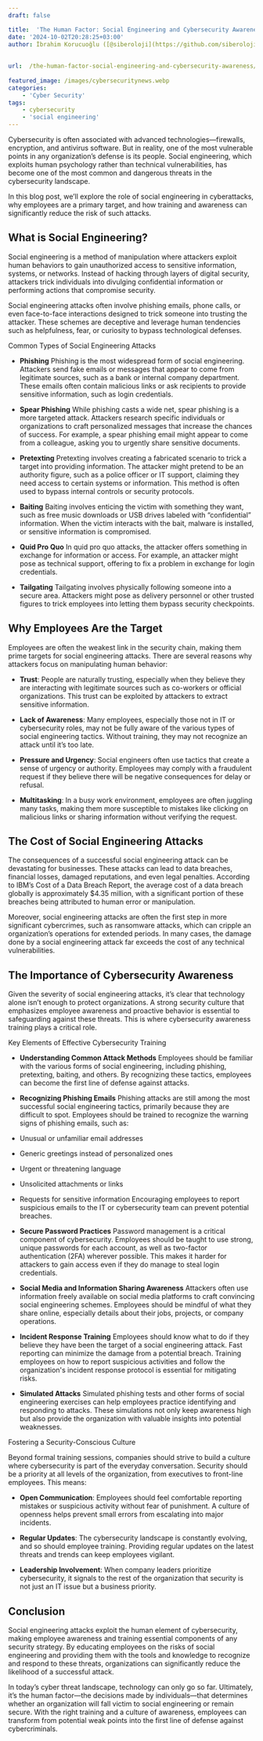 ```yaml
---
draft: false

title:  'The Human Factor: Social Engineering and Cybersecurity Awareness'
date: '2024-10-02T20:28:25+03:00'
author: İbrahim Korucuoğlu ([@siberoloji](https://github.com/siberoloji))
 
 
url:  /the-human-factor-social-engineering-and-cybersecurity-awareness/
 
featured_image: /images/cybersecuritynews.webp
categories:
    - 'Cyber Security'
tags:
    - cybersecurity
    - 'social engineering'
---
```



Cybersecurity is often associated with advanced technologies—firewalls, encryption, and antivirus software. But in reality, one of the most vulnerable points in any organization’s defense is its people. Social engineering, which exploits human psychology rather than technical vulnerabilities, has become one of the most common and dangerous threats in the cybersecurity landscape.



In this blog post, we’ll explore the role of social engineering in cyberattacks, why employees are a primary target, and how training and awareness can significantly reduce the risk of such attacks.



## What is Social Engineering?



Social engineering is a method of manipulation where attackers exploit human behaviors to gain unauthorized access to sensitive information, systems, or networks. Instead of hacking through layers of digital security, attackers trick individuals into divulging confidential information or performing actions that compromise security.



Social engineering attacks often involve phishing emails, phone calls, or even face-to-face interactions designed to trick someone into trusting the attacker. These schemes are deceptive and leverage human tendencies such as helpfulness, fear, or curiosity to bypass technological defenses.



Common Types of Social Engineering Attacks


* **Phishing** Phishing is the most widespread form of social engineering. Attackers send fake emails or messages that appear to come from legitimate sources, such as a bank or internal company department. These emails often contain malicious links or ask recipients to provide sensitive information, such as login credentials.

* **Spear Phishing** While phishing casts a wide net, spear phishing is a more targeted attack. Attackers research specific individuals or organizations to craft personalized messages that increase the chances of success. For example, a spear phishing email might appear to come from a colleague, asking you to urgently share sensitive documents.

* **Pretexting** Pretexting involves creating a fabricated scenario to trick a target into providing information. The attacker might pretend to be an authority figure, such as a police officer or IT support, claiming they need access to certain systems or information. This method is often used to bypass internal controls or security protocols.

* **Baiting** Baiting involves enticing the victim with something they want, such as free music downloads or USB drives labeled with “confidential” information. When the victim interacts with the bait, malware is installed, or sensitive information is compromised.

* **Quid Pro Quo** In quid pro quo attacks, the attacker offers something in exchange for information or access. For example, an attacker might pose as technical support, offering to fix a problem in exchange for login credentials.

* **Tailgating** Tailgating involves physically following someone into a secure area. Attackers might pose as delivery personnel or other trusted figures to trick employees into letting them bypass security checkpoints.




## Why Employees Are the Target



Employees are often the weakest link in the security chain, making them prime targets for social engineering attacks. There are several reasons why attackers focus on manipulating human behavior:


* **Trust**: People are naturally trusting, especially when they believe they are interacting with legitimate sources such as co-workers or official organizations. This trust can be exploited by attackers to extract sensitive information.

* **Lack of Awareness**: Many employees, especially those not in IT or cybersecurity roles, may not be fully aware of the various types of social engineering tactics. Without training, they may not recognize an attack until it’s too late.

* **Pressure and Urgency**: Social engineers often use tactics that create a sense of urgency or authority. Employees may comply with a fraudulent request if they believe there will be negative consequences for delay or refusal.

* **Multitasking**: In a busy work environment, employees are often juggling many tasks, making them more susceptible to mistakes like clicking on malicious links or sharing information without verifying the request.




## The Cost of Social Engineering Attacks



The consequences of a successful social engineering attack can be devastating for businesses. These attacks can lead to data breaches, financial losses, damaged reputations, and even legal penalties. According to IBM’s Cost of a Data Breach Report, the average cost of a data breach globally is approximately $4.35 million, with a significant portion of these breaches being attributed to human error or manipulation.



Moreover, social engineering attacks are often the first step in more significant cybercrimes, such as ransomware attacks, which can cripple an organization’s operations for extended periods. In many cases, the damage done by a social engineering attack far exceeds the cost of any technical vulnerabilities.



## The Importance of Cybersecurity Awareness



Given the severity of social engineering attacks, it’s clear that technology alone isn’t enough to protect organizations. A strong security culture that emphasizes employee awareness and proactive behavior is essential to safeguarding against these threats. This is where cybersecurity awareness training plays a critical role.



Key Elements of Effective Cybersecurity Training


* **Understanding Common Attack Methods** Employees should be familiar with the various forms of social engineering, including phishing, pretexting, baiting, and others. By recognizing these tactics, employees can become the first line of defense against attacks.

* **Recognizing Phishing Emails** Phishing attacks are still among the most successful social engineering tactics, primarily because they are difficult to spot. Employees should be trained to recognize the warning signs of phishing emails, such as:



* Unusual or unfamiliar email addresses

* Generic greetings instead of personalized ones

* Urgent or threatening language

* Unsolicited attachments or links

* Requests for sensitive information Encouraging employees to report suspicious emails to the IT or cybersecurity team can prevent potential breaches.



* **Secure Password Practices** Password management is a critical component of cybersecurity. Employees should be taught to use strong, unique passwords for each account, as well as two-factor authentication (2FA) wherever possible. This makes it harder for attackers to gain access even if they do manage to steal login credentials.

* **Social Media and Information Sharing Awareness** Attackers often use information freely available on social media platforms to craft convincing social engineering schemes. Employees should be mindful of what they share online, especially details about their jobs, projects, or company operations.

* **Incident Response Training** Employees should know what to do if they believe they have been the target of a social engineering attack. Fast reporting can minimize the damage from a potential breach. Training employees on how to report suspicious activities and follow the organization's incident response protocol is essential for mitigating risks.

* **Simulated Attacks** Simulated phishing tests and other forms of social engineering exercises can help employees practice identifying and responding to attacks. These simulations not only keep awareness high but also provide the organization with valuable insights into potential weaknesses.




Fostering a Security-Conscious Culture



Beyond formal training sessions, companies should strive to build a culture where cybersecurity is part of the everyday conversation. Security should be a priority at all levels of the organization, from executives to front-line employees. This means:


* **Open Communication**: Employees should feel comfortable reporting mistakes or suspicious activity without fear of punishment. A culture of openness helps prevent small errors from escalating into major incidents.

* **Regular Updates**: The cybersecurity landscape is constantly evolving, and so should employee training. Providing regular updates on the latest threats and trends can keep employees vigilant.

* **Leadership Involvement**: When company leaders prioritize cybersecurity, it signals to the rest of the organization that security is not just an IT issue but a business priority.




## Conclusion



Social engineering attacks exploit the human element of cybersecurity, making employee awareness and training essential components of any security strategy. By educating employees on the risks of social engineering and providing them with the tools and knowledge to recognize and respond to these threats, organizations can significantly reduce the likelihood of a successful attack.



In today’s cyber threat landscape, technology can only go so far. Ultimately, it’s the human factor—the decisions made by individuals—that determines whether an organization will fall victim to social engineering or remain secure. With the right training and a culture of awareness, employees can transform from potential weak points into the first line of defense against cybercriminals.
